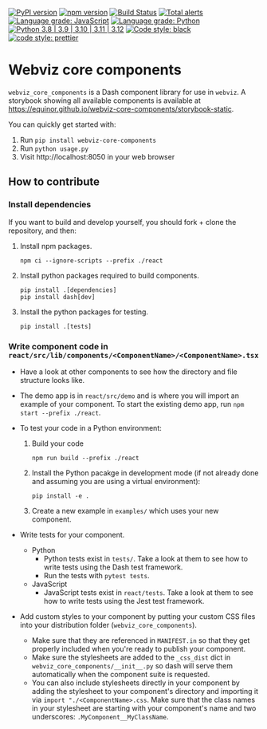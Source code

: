 [![PyPI version](https://badge.fury.io/py/webviz-core-components.svg)](https://badge.fury.io/py/webviz-core-components)
[![npm version](https://badge.fury.io/js/%40webviz%2Fcore-components.svg)](https://badge.fury.io/js/%40webviz%2Fcore-components)
[![Build Status](https://github.com/equinor/webviz-core-components/workflows/webviz-core-components/badge.svg)](https://github.com/equinor/webviz-core-components/actions?query=branch%3Amaster)
[![Total alerts](https://img.shields.io/lgtm/alerts/g/equinor/webviz-core-components.svg?logo=lgtm&logoWidth=18)](https://lgtm.com/projects/g/equinor/webviz-core-components/alerts/)
[![Language grade: JavaScript](https://img.shields.io/lgtm/grade/javascript/g/equinor/webviz-core-components.svg?logo=lgtm&logoWidth=18)](https://lgtm.com/projects/g/equinor/webviz-core-components/context:javascript)
[![Language grade: Python](https://img.shields.io/lgtm/grade/python/g/equinor/webviz-core-components.svg?logo=lgtm&logoWidth=18)](https://lgtm.com/projects/g/equinor/webviz-core-components/context:python)
[![Python 3.8 | 3.9 | 3.10 | 3.11 | 3.12](https://img.shields.io/badge/python-3.8%20|%203.9%20|%203.10%20|%203.11%20|%203.12-blue.svg)](https://www.python.org/)
[![Code style: black](https://img.shields.io/badge/code%20style-black%20%28Python%29-000000.svg)](https://github.com/psf/black)
[![code style: prettier](https://img.shields.io/badge/code_style-prettier%20%28JavaScript%29-ff69b4.svg)](https://github.com/prettier/prettier)

# Webviz core components

`webviz_core_components` is a Dash component library for use in `webviz`. A storybook showing all available components is available at https://equinor.github.io/webviz-core-components/storybook-static.

You can quickly get started with:

1.  Run `pip install webviz-core-components`
2.  Run `python usage.py`
3.  Visit http://localhost:8050 in your web browser

## How to contribute

### Install dependencies

If you want to build and develop yourself, you should fork + clone the repository, and
then:

1. Install npm packages.
   ```
   npm ci --ignore-scripts --prefix ./react
   ```
2. Install python packages required to build components.
   ```
   pip install .[dependencies]
   pip install dash[dev]
   ```
3. Install the python packages for testing.
   ```
   pip install .[tests]
   ```

### Write component code in `react/src/lib/components/<ComponentName>/<ComponentName>.tsx`

- Have a look at other components to see how the directory and file structure looks like.
- The demo app is in `react/src/demo` and is where you will import an example of your
  component. To start the existing demo app, run `npm start --prefix ./react`.
- To test your code in a Python environment:

  1. Build your code
     ```
     npm run build --prefix ./react
     ```
  2. Install the Python pacakge in development mode (if not already done and
     assuming you are using a virtual environment):
     ```
     pip install -e .
     ```
  3. Create a new example in `examples/` which uses your new component.

- Write tests for your component.

  - Python
    - Python tests exist in `tests/`. Take a look at them to see how to write tests using
      the Dash test framework.
    - Run the tests with `pytest tests`.
  - JavaScript
    - JavaScript tests exist in `react/tests`. Take a look at them to see how to write tests using
      the Jest test framework.

- Add custom styles to your component by putting your custom CSS files into
  your distribution folder (`webviz_core_components`).
  - Make sure that they are referenced in `MANIFEST.in` so that they get
    properly included when you're ready to publish your component.
  - Make sure the stylesheets are added to the `_css_dist` dict in
    `webviz_core_components/__init__.py` so dash will serve them
    automatically when the component suite is requested.
  - You can also include stylesheets directly in your component by adding the stylesheet to your component's directory and importing it via `import "./<ComponentName>.css`. Make sure that the class names in your stylesheet
    are starting with your component's name and two underscores: `.MyComponent__MyClassName`.
